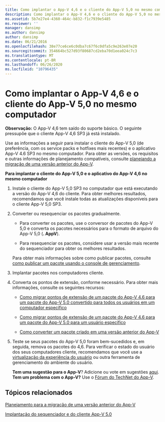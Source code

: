 ```yaml
---
title: Como implantar o App-V 4,6 e o cliente do App-V 5,0 no mesmo computador
description: Como implantar o App-V 4,6 e o cliente do App-V 5,0 no mesmo computador
ms.assetid: 5b7e27e4-4360-464c-b832-f1c7939e5485
ms.reviewer: ''
manager: dansimp
ms.author: dansimp
author: dansimp
ms.date: 06/21/2016
ms.openlocfilehash: 38e77ce6ce6c0dba7c67f6c0dfa5c9e263e07e20
ms.sourcegitcommit: 354664bc527d93f80687cd2eba70d1eea024c7c3
ms.translationtype: MT
ms.contentlocale: pt-BR
ms.lasthandoff: 06/26/2020
ms.locfileid: "10796435"
---
```

# Como implantar o App-V 4,6 e o cliente do App-V 5,0 no mesmo computador

**Observação:** O App-V 4,6 tem saído do suporte básico. O seguinte pressupõe que o cliente App-V 4,6 SP3 já está instalado.

Use as informações a seguir para instalar o cliente do App-V 5,0 (de preferência, com os service packs e hotfixes mais recentes) e o aplicativo App-V 4.6 SP3 no mesmo computador. Para obter as versões, os requisitos e outras informações de planejamento compatíveis, consulte [planejando a migração de uma versão anterior do App-V](planning-for-migrating-from-a-previous-version-of-app-v.md).

**Para implantar o cliente do App-V 5,0 e o aplicativo do App-V 4,6 no mesmo computador**

1.  Instale o cliente do App-V 5,0 SP3 no computador que está executando a versão do App-V 4,6 do cliente. Para obter melhores resultados, recomendamos que você instale todas as atualizações disponíveis para o cliente App-V 5,0 SP3.

2.  Converter ou resequenciar os pacotes gradualmente.

    -   Para converter os pacotes, use o conversor de pacotes do App-V 5,0 e converta os pacotes necessários para o formato de arquivo do App-V 5,0 (**. AppV**).

    -   Para resequenciar os pacotes, considere usar a versão mais recente do sequenciador para obter os melhores resultados.

    Para obter mais informações sobre como publicar pacotes, consulte [como publicar um pacote usando o console de gerenciamento](how-to-publish-a-package-by-using-the-management-console-50.md).

3.  Implantar pacotes nos computadores cliente.

4.  Converta os pontos de extensão, conforme necessário. Para obter mais informações, consulte os seguintes recursos:

    -   [Como migrar pontos de extensão de um pacote do App-V 4.6 para um pacote do App-V 5.0 convertido para todos os usuários em um computador específico](how-to-migrate-extension-points-from-an-app-v-46-package-to-a-converted-app-v-50-package-for-all-users-on-a-specific-computer.md)

    -   [Como migrar pontos de extensão de um pacote do App-V 4.6 para um pacote do App-V 5.0 para um usuário específico](how-to-migrate-extension-points-from-an-app-v-46-package-to-app-v-50-for-a-specific-user.md)

    -   [Como converter um pacote criado em uma versão anterior do App-V](how-to-convert-a-package-created-in-a-previous-version-of-app-v.md)

5.  Teste se seus pacotes do App-V 5,0 foram bem-sucedidos e, em seguida, remova os pacotes do 4,6. Para verificar o estado do usuário dos seus computadores cliente, recomendamos que você use a [virtualização da experiência do usuário](https://technet.microsoft.com/library/dn458947.aspx) ou outra ferramenta de gerenciamento do ambiente do usuário.

    **Tem uma sugestão para o App-V**? Adicione ou vote em sugestões [aqui](http://appv.uservoice.com/forums/280448-microsoft-application-virtualization). **Tem um problema com o App-V?** Use o [Fórum do TechNet do App-V](https://social.technet.microsoft.com/Forums/home?forum=mdopappv).

## Tópicos relacionados


[Planejamento para a migração de uma versão anterior do App-V](planning-for-migrating-from-a-previous-version-of-app-v.md)

[Implantação do sequenciador e do cliente App-V 5.0](deploying-the-app-v-50-sequencer-and-client.md)

 

 





